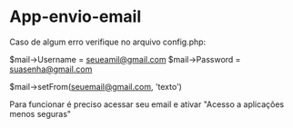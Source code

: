 # App-envio-email

Caso de algum erro verifique no arquivo config.php:

$mail->Username = seueamil@gmail.com
$mail->Password = suasenha@gmail.com

$mail->setFrom(seuemail@gmail.com, 'texto')

Para funcionar é preciso acessar seu email e ativar "Acesso a aplicações menos seguras"
